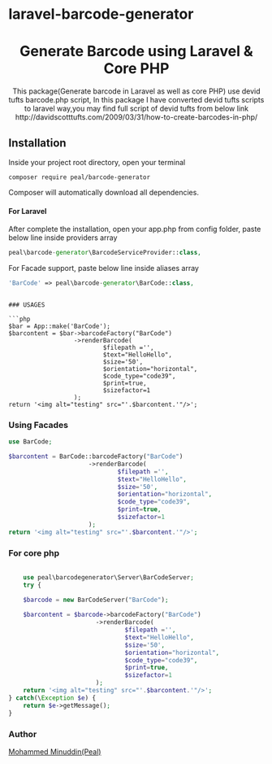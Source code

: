 # laravel-barcode-generator
<h1 align="center">Generate Barcode using Laravel & Core PHP</h1>

<p align="center">
This package(Generate barcode in Laravel as well as core PHP) use devid tufts barcode.php script, In this package I have converted devid tufts scripts to laravel way,you may find full script of devid tufts from below link
http://davidscotttufts.com/2009/03/31/how-to-create-barcodes-in-php/
</p>

## Installation

Inside your project root directory, open your terminal

```shell
composer require peal/barcode-generator
```

Composer will automatically download all dependencies.

#### For Laravel

After complete the installation, open your app.php from config folder, paste below line inside providers array 

```php
peal\barcode-generator\BarcodeServiceProvider::class,
```

For Facade support, paste below line inside aliases array

```php
'BarCode' => peal\barcode-generator\BarCode::class,
```

```

### USAGES 

```php
$bar = App::make('BarCode');
$barcontent = $bar->barcodeFactory("BarCode")
                  ->renderBarcode(
                          $filepath ='', 
                          $text="HelloHello", 
                          $size='50', 
                          $orientation="horizontal", 
                          $code_type="code39", 
                          $print=true, 
                          $sizefactor=1
                  );
return '<img alt="testing" src="'.$barcontent.'"/>';
```
### Using Facades

```php
use BarCode;

$barcontent = BarCode::barcodeFactory("BarCode")
                      ->renderBarcode(
                              $filepath ='', 
                              $text="HelloHello", 
                              $size='50', 
                              $orientation="horizontal", 
                              $code_type="code39", 
                              $print=true, 
                              $sizefactor=1
                      );
return '<img alt="testing" src="'.$barcontent.'"/>';

```

### For core php
```php
    
    use peal\barcodegenerator\Server\BarCodeServer;
    try {

    $barcode = new BarCodeServer("BarCode");
        
    $barcontent = $barcode->barcodeFactory("BarCode")
                        ->renderBarcode(
                                $filepath ='', 
                                $text="HelloHello", 
                                $size='50', 
                                $orientation="horizontal", 
                                $code_type="code39", 
                                $print=true, 
                                $sizefactor=1
                        );
    return '<img alt="testing" src="'.$barcontent.'"/>';
} catch(\Exception $e) {
    return $e->getMessage();
}
```

### Author

[Mohammed Minuddin(Peal)](https://moinshareidea.wordpress.com)

